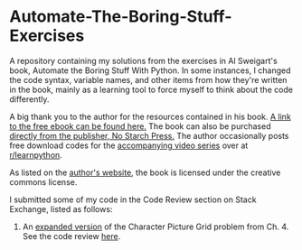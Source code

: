 # Automate-The-Boring-Stuff-Exercises
A repository containing my solutions from the exercises in Al Sweigart's book, Automate the Boring Stuff With Python. In some instances, I changed the code syntax, variable names, and other items from how they're written in the book, mainly as a learning tool to force myself to think about the code differently.

A big thank you to the author for the resources contained in his book. [A link to the free ebook can be found here.](https://automatetheboringstuff.com/) The book can also be purchased [directly from the publisher, No Starch Press.](https://nostarch.com/automatestuff2) The author occasionally posts free download codes for the [accompanying video series](https://inventwithpython.com/) over at [r/learnpython](https://www.reddit.com/r/learnpython/).

As listed on the [author's website](https://inventwithpython.com/), the book is licensed under the creative commons license. 

I submitted some of my code in the Code Review section on Stack Exchange, listed as follows: 
1. An [expanded version](https://github.com/ajoh504/Automate-The-Boring-Stuff-Exercises/blob/main/CH%204%20Lists/10_characterPictureGrid2.py) of the Character Picture Grid problem from Ch. 4. See the code review [here](https://codereview.stackexchange.com/questions/267666/expanding-on-a-problem-from-automate-the-boring-stuff).
